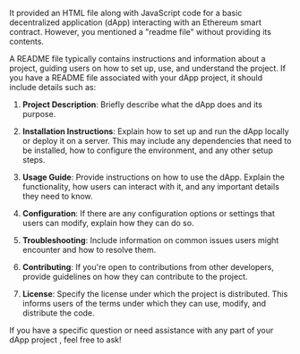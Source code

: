 It provided an HTML file along with JavaScript code for a basic decentralized application (dApp) interacting with an Ethereum smart contract. However, you mentioned a "readme file" without providing its contents.

A README file typically contains instructions and information about a project, guiding users on how to set up, use, and understand the project. If you have a README file associated with your dApp project, it should include details such as:

1. **Project Description**: Briefly describe what the dApp does and its purpose.

2. **Installation Instructions**: Explain how to set up and run the dApp locally or deploy it on a server. This may include any dependencies that need to be installed, how to configure the environment, and any other setup steps.

3. **Usage Guide**: Provide instructions on how to use the dApp. Explain the functionality, how users can interact with it, and any important details they need to know.

4. **Configuration**: If there are any configuration options or settings that users can modify, explain how they can do so.

5. **Troubleshooting**: Include information on common issues users might encounter and how to resolve them.

6. **Contributing**: If you're open to contributions from other developers, provide guidelines on how they can contribute to the project.

7. **License**: Specify the license under which the project is distributed. This informs users of the terms under which they can use, modify, and distribute the code.

If you have a specific question or need assistance with any part of your dApp project , feel free to ask!
